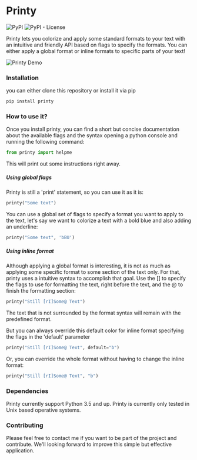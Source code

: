 # Printy

![PyPI](https://img.shields.io/pypi/v/printy) ![PyPI - License](https://img.shields.io/pypi/l/printy)

Printy lets you colorize and apply some standard formats to your text with
an intuitive and friendly API based on flags to specify the formats. You can
either apply a global format or inline formats to specific parts of your text!

![Printy Demo](github/printy_demo.gif)


### Installation

you can either clone this repository or install it via pip
```python
pip install printy
```
### How to use it?

Once you install printy, you can find a short but concise documentation about the
available flags and the syntax opening a python console and running the following 
command:
```python
from printy import helpme
```
This will print out some instructions right away.
##### Using global flags

Printy is still a 'print' statement, so you can use it as it is:
```python
printy("Some text")
```
You can use a global set of flags to specify a format you want to apply to the text,
let's say we want to colorize a text with a bold blue and also adding an underline:
```python
printy("Some text", 'bBU')
```
##### Using inline format
Although applying a global format is interesting, it is not as much as applying
some specific format to some section of the text only. For that, printy uses a 
intuitive syntax to accomplish that goal. Use the [] to specify the flags to use
for formatting the text, right before the text, and the @ to finish the formatting 
section:
```python
printy("Still [rI]Some@ Text")
```
The text that is not surrounded by the format syntax will remain with the predefined 
format.

But you can always override this default color for inline format specifying the flags 
in the 'default' parameter
```python
printy("Still [rI]Some@ Text", default="b")
```
Or, you can override the whole format without having to change the inline format:
```python
printy("Still [rI]Some@ Text", "b")
```

### Dependencies

Printy currently support Python 3.5 and up. Printy is currently only tested in 
Unix based operative systems.

### Contributing

Please feel free to contact me if you want to be part of the project and contribute.
We'll looking forward to improve this simple but effective application. 
